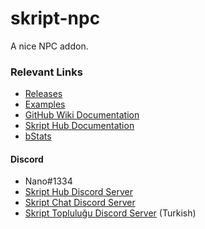 # skript-npc
A nice NPC addon.

### Relevant Links
- [Releases](https://github.com/NanoDankster/skript-npc/releases)
- [Examples](https://github.com/NanoDankster/skript-npc/wiki/Examples)
- [GitHub Wiki Documentation](https://github.com/NanoDankster/skript-npc/wiki/Documentation)
- [Skript Hub Documentation](https://skripthub.net/docs/?addon=skript-npc)
- [bStats](https://bstats.org/plugin/bukkit/skript-npc)

#### Discord
- Nano#1334
- [Skript Hub Discord Server](https://skripthub.net/discord)
- [Skript Chat Discord Server](https://discord.gg/wfkUMXZ)
- [Skript Topluluğu Discord Server](https://discord.gg/UuNuz5Y) (Turkish)
